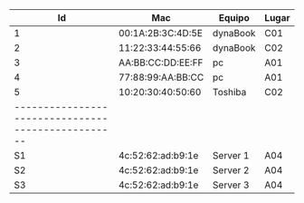| Id  |      Mac            | Equipo     |  Lugar   |
|-----|---------------------|------------|----------|
|  1  |  00:1A:2B:3C:4D:5E  |  dynaBook  |  C01     |
|  2  |  11:22:33:44:55:66  |  dynaBook  |  C02     |
|  3  |  AA:BB:CC:DD:EE:FF  |  pc        |  A01     |   
|  4  |  77:88:99:AA:BB:CC  |  pc        |  A01     |
|  5  |  10:20:30:40:50:60  |  Toshiba   |  C02     |
| --------------------------------------------------|
| S1  |  4c:52:62:ad:b9:1e  | Server 1   |  A04     |
| S2  |  4c:52:62:ad:b9:1e  | Server 2   |  A04     |
| S3  |  4c:52:62:ad:b9:1e  | Server 3   |  A04     |

